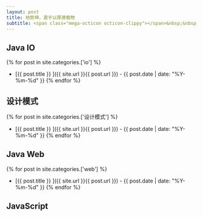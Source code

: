```yaml
---
layout: post
title: 地势坤，君子以厚德载物
subtitle: <span class="mega-octicon octicon-clippy"></span>&nbsp;&nbsp;笔记本
---
```


## Java IO
{% for post in site.categories.['io'] %}
- [{{ post.title }} ]({{ site.url }}{{ post.url }}) - {{ post.date | date: "%Y-%m-%d" }}
{% endfor %}
## 设计模式
{% for post in site.categories.['设计模式'] %}
- [{{ post.title }} ]({{ site.url }}{{ post.url }}) - {{ post.date | date: "%Y-%m-%d" }}
{% endfor %}
## Java Web
{% for post in site.categories.['web'] %}
- [{{ post.title }} ]({{ site.url }}{{ post.url }}) - {{ post.date | date: "%Y-%m-%d" }}
{% endfor %}
## JavaScript
